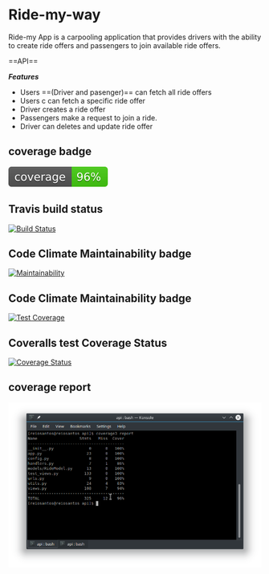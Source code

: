 # Ride-my-way

Ride-my App is a carpooling application that provides drivers with the ability to create ride offers and passengers to join available ride offers.

==API==

***Features***

 * Users ==(Driver and pasenger)== can fetch all ride offers
 * Users c can fetch a specific ride offer
 * Driver creates a ride offer
 * Passengers make a request to join a ride.
 * Driver can deletes and update ride offer


## coverage badge

![badge](api/coverage/badge.svg)

## Travis build status

[![Build Status](https://travis-ci.org/reiosantos/Ride-my-way.svg?branch=api)](https://travis-ci.org/reiosantos/Ride-my-way)

## Code Climate Maintainability badge

[![Maintainability](https://api.codeclimate.com/v1/badges/3b09b9ffe616d7ba85e4/maintainability)](https://codeclimate.com/github/reiosantos/Ride-my-way/maintainability)

## Code Climate Maintainability badge

[![Test Coverage](https://api.codeclimate.com/v1/badges/3b09b9ffe616d7ba85e4/test_coverage)](https://codeclimate.com/github/reiosantos/Ride-my-way/test_coverage)


## Coveralls test Coverage Status

[![Coverage Status](https://coveralls.io/repos/github/reiosantos/Ride-my-way/badge.svg?branch=master)](https://coveralls.io/github/reiosantos/Ride-my-way?branch=master)

## coverage report

![badge](api/coverage/coverage_report.png)
